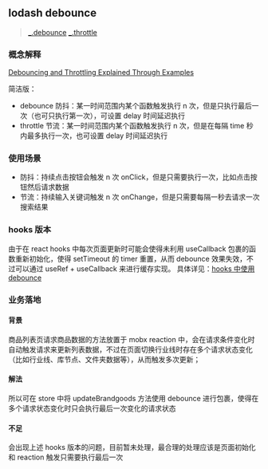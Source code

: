 ## lodash debounce
> [_.debounce](https://www.lodashjs.com/docs/lodash.debounce)
> [_.throttle](https://www.lodashjs.com/docs/lodash.throttle)

### 概念解释
[Debouncing and Throttling Explained Through Examples](https://css-tricks.com/debouncing-throttling-explained-examples/)

简洁版：
- debounce 防抖：某一时间范围内某个函数触发执行 n 次，但是只执行最后一次（也可只执行第一次），可设置 delay 时间延迟执行
- throttle 节流：某一时间范围内某个函数触发执行 n 次，但是在每隔 time 秒内最多执行一次，也可设置 delay 时间延迟执行

### 使用场景
- 防抖：持续点击按钮会触发 n 次 onClick，但是只需要执行一次，比如点击按钮然后请求数据
- 节流：持续输入关键词触发 n 次 onChange，但是只需要每隔一秒去请求一次搜索结果

### hooks 版本
由于在 react hooks 中每次页面更新时可能会使得未利用 useCallback 包裹的函数重新初始化，使得 setTimeout 的 timer 重置，从而 debounce 效果失效，不过可以通过 useRef + useCallback 来进行缓存实现。
具体详见：[hooks 中使用 debounce](https://www.jianshu.com/p/25c2509b3e6c)

### 业务落地
#### 背景
商品列表页请求商品数据的方法放置于 mobx reaction 中，会在请求条件变化时自动触发请求来更新列表数据，不过在页面切换行业线时存在多个请求状态变化（比如行业线、库节点、文件夹数据等），从而触发多次更新；

#### 解法
所以可在 store 中将 updateBrandgoods 方法使用 debounce 进行包裹，使得在多个请求状态变化时只会执行最后一次变化的请求状态

#### 不足
会出现上述 hooks 版本的问题，目前暂未处理，最合理的处理应该是页面初始化和 reaction 触发只需要执行最后一次
